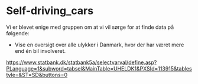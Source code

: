 # Self-driving_cars

Vi er blevet enige med gruppen om at vi vil sørge for at finde data på følgende:

- Vise en oversigt over alle ulykker i Danmark, hvor der har været mere end én bil involveret.

https://www.statbank.dk/statbank5a/selectvarval/define.asp?PLanguage=1&subword=tabsel&MainTable=UHELDK1&PXSId=113915&tablestyle=&ST=SD&buttons=0
